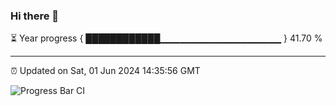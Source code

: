### Hi there 👋

⏳ Year progress { ████████████▁▁▁▁▁▁▁▁▁▁▁▁▁▁▁▁▁▁ } 41.70 %

---

⏰ Updated on Sat, 01 Jun 2024 14:35:56 GMT

![Progress Bar CI](https://github.com/IshwaranRudhara/GIT-ACTION/workflows/Progress%20Bar%20CI/badge.svg)
